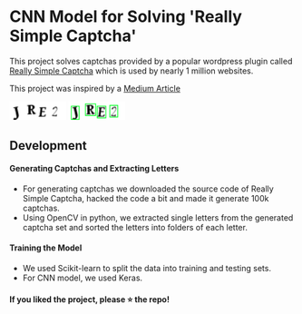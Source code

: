 # CNN Model for Solving 'Really Simple Captcha'

This project solves captchas provided by a popular wordpress plugin called [Really Simple Captcha](https://wordpress.org/plugins/really-simple-captcha/) which is used by nearly 1 million websites.

This project was inspired by a [Medium Article](https://medium.com/@ageitgey/how-to-break-a-captcha-system-in-15-minutes-with-machine-learning-dbebb035a710)

<img src="https://github.com/Cheeseball-Developers/cnn_captcha_solver/blob/master/README/captcha.png" alt="drawing" width="100"/> <img src="https://github.com/Cheeseball-Developers/cnn_captcha_solver/blob/master/README/captcha_letters.png" alt="drawing" width="100"/>

## Development

#### Generating Captchas and Extracting Letters

- For generating captchas we downloaded the source code of Really Simple Captcha, hacked the code a bit and made it generate 100k captchas.
- Using OpenCV in python, we extracted single letters from the generated captcha set and sorted the letters into folders of each letter.

#### Training the Model

- We used Scikit-learn to split the data into training and testing sets.
- For CNN model, we used Keras.

#### If you liked the project, please :star: the repo!

